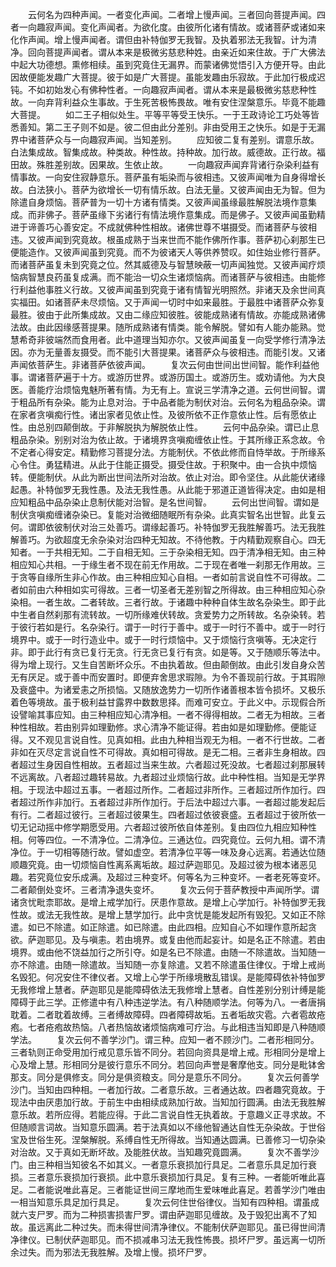 <!-- { "loadSidebar": true } -->
　　云何名为四种声闻。一者变化声闻。二者增上慢声闻。三者回向菩提声闻。四者一向趣寂声闻。变化声闻者。为欲化度。由彼所化诸有情故。或诸菩萨或诸如来化作声闻。增上慢声闻者。谓但由补特伽罗无我智。及执着邪法无我智。计为清净。回向菩提声闻者。谓从本来是极微劣慈悲种姓。由亲近如来住故。于广大佛法中起大功德想。熏修相续。虽到究竟住无漏界。而蒙诸佛觉悟引入方便开导。由此因故便能发趣广大菩提。彼于如是广大菩提。虽能发趣由乐寂故。于此加行极成迟钝。不如初始发心有佛种性者。一向趣寂声闻者。谓从本来是最极微劣慈悲种性故。一向弃背利益众生事故。于生死苦极怖畏故。唯有安住涅槃意乐。毕竟不能趣大菩提。
　　如二王子相似处生。平等平等受王快乐。一于王政诗论工巧处等皆悉善知。第二王子则不如是。彼二但由此分差别。非由受用王之快乐。如是于无漏界中诸菩萨众与一向趣寂声闻。当知差别。
　　应知彼二复有差别。谓意乐故。白法集成故。智集成故。种类故。种性故。持种故。加行故。威德故。正行故。福田故。殊胜差别故。因果故。生依止故。
　　一向趣寂声闻弃背诸行杂染利益有情事故。一向安住寂静意乐。菩萨虽有垢染而与彼相违。又彼声闻唯为自身得增长故。白法狭小。菩萨为欲增长一切有情乐故。白法无量。又彼声闻由无为智。但为除遣自身烦恼。菩萨普为一切十方诸有情类。又彼声闻虽缘最胜解脱法境作意集成。而非佛子。菩萨虽缘下劣诸行有情法境作意集成。而是佛子。又彼声闻虽勤精进于谛善巧心善安定。不成就佛种性相故。诸佛世尊不堪摄受。而诸菩萨与彼相违。又彼声闻到究竟故。根虽成熟于当来世而不能作佛所作事。菩萨初心刹那生已便能造作。又彼声闻虽到究竟。而不为彼诸天人等供养赞叹。如住始业修行菩萨。而诸菩萨虽复未到究竟之位。然其威德及与智慧映蔽一切声闻独觉。又彼声闻疗烦恼病智慧良药虽复成满。而不能治一切众生诸烦恼病。而诸菩萨与彼相违。由能修行利益他事胜义行故。又彼声闻虽到究竟于诸有情智光明照然。非诸天及余世间真实福田。如诸菩萨未尽烦恼。又于声闻一切时中如来最胜。于最胜中诸菩萨众弥复最胜。彼由于此所集成故。又由二缘应知彼胜。彼能成熟诸有情故。亦能成熟诸佛法故。由此因缘感菩提果。随所成熟诸有情类。能令解脱。譬如有人能办能熟。觉慧希奇非彼端然而食用者。此中道理当知亦尔。又彼声闻虽复一向受学修行清净法因。亦为无量善友摄受。而不能引大菩提果。诸菩萨众与彼相违。而能引发。又诸声闻依菩萨生。非诸菩萨依彼声闻。
　　复次云何由世间出世间智。能作利益他事。谓诸菩萨遍于十方。或游历世界。或游历国土。或游历生。或劝请他。为大良医。善能疗治烦恼鬼魅所著有情。为无有上。宣说三学清净之道。云何世间智。谓于粗品所有杂染。能为止息对治。于中品者能为制伏对治。云何名为粗品杂染。谓在家者贪嗔痴行性。诸出家者见依止性。及彼所依不正作意依止性。后有愿依止性。由总别四颠倒故。于非解脱执为解脱依止性。
　　云何中品杂染。谓已止息粗品杂染。别别对治为依止故。于诸境界贪嗔痴缠依止性。于其所缘正系念故。令不定者心得安定。精勤修习菩提分法。方能制伏。不依此修而自恃举故。于所缘系心令住。勇猛精进。从此于住能正摄受。摄受住故。于积聚中。由一合执中烦恼转。便能制伏。从此为断出世间法所对治故。依止对治。即令坚住。从此能伏诸缘起愚。补特伽罗无我性愚。及法无我性愚。从此能于邪道正道皆得决定。由如是相应知粗品中品杂染止息制伏能对治智。是名世间智。
　　云何出世间智。谓如是制伏贪嗔痴缠诸杂染已。复能对治微细随眠所有杂染。此真实智名出世智。此复云何。谓即依彼制伏对治三处善巧。谓缘起善巧。补特伽罗无我胜解善巧。法无我胜解善巧。为欲超度无余杂染对治四种无知故。不待他教。于内精勤观察自心。四无知者。一于共相无知。二于自相无知。三于杂染相无知。四于清净相无知。由三种相应知心共相。一于缘生者不现在前无作用故。二于现在者唯一刹那无作用故。三于贪等自缘所生非心作故。由三种相应知心自相。一者如前言说自性不可得故。二者如前由六种相如实可得故。三者一切圣者无差别智之所得故。由三种相应知心杂染相。一者生故。二者转故。三者行故。于诸趣中种种自体生故名杂染生。即于此中生者自然刹那有流转故。一切所缘难伏转故。贪爱势力之所转故。名杂染转。若于彼行若如是行。名杂染行。谓于一时行于善中。或于一时行不善中。或于一时行境界中。或于一时行造业中。或于一时行烦恼中。又于烦恼行贪嗔等。无决定行非。即于此行有贪已复行无贪。行无贪已复行有贪。如是等。又于随顺乐等法中。得为增上现行。又生自苦断坏众乐。不由执着故。但由颠倒故。由此引发自身众苦无有厌足。或于善中而安置时。即便弃舍思求瑕隙。为令不善现前行故。于其瑕隙及衰盛中。为诸爱恚之所损恼。又随放逸势力一切所作诸善根本皆令损坏。又极乐着色等境故。虽于极利益甘露界中数数思择。而难可安立。于此义中。示现假合所设譬喻其事应知。由三种相应知心清净相。一者不得得相故。二者无为相故。三者种性相故。若由别异如理勤修。求心清净不能证得。若由如是如理勤修。便能证得。又不观见言说自性。见真如相。此由九种相当观无为相。一者不行世故。二者非如在灭尽定言说自性不可得故。真如相可得故。是无二相。三者非生身相故。四者超过生身因自性相故。五者超过当来生故。六者超过死没故。七者超过刹那展转不远离故。八者超过趣转易故。九者超过业烦恼行故。此中种性相。当知是无学界相。于现法中超过五事。一者超过所作。二者超过非所作。三者超过所作加行。四者超过所作非加行。五者超过非所作加行。于后法中超过六事。一者超过能发起后有行。二者超过彼行。三者超过彼果生。四者超过依彼衰盛。五者超过于彼所依一切无记动摇中修学期愿受用。六者超过彼所依自体差别。复由四位九相应知种性相。何等四位。一不清净位。二清净位。三通达位。四究竟位。云何九相。谓不清净位。于一切相等随行故。譬如虚空。若清净位平等一味及身心远离。若通达位随顺趣究竟。由一切烦恼自性离系离垢故。超过萨迦耶见。及超过彼为根本诸恶见趣。若究竟位安乐成满。及超过三种变坏。何等名为三种变坏。一者老死等变坏。二者颠倒处变坏。三者清净退失变坏。
　　复次云何于菩萨教授中声闻所学。谓诸贪忧毗柰耶故。是增上戒学加行。厌患作意故。是增上心学加行。补特伽罗无我性故。或法无我性故。是增上慧学加行。此中贪忧是能发起所有毁犯。又如正不除遣。如已不除遣。如正除遣。如已除遣。由此四相。应知自心不如理作意所起贪欲。萨迦耶见。及与嗔恚。若由境界。或复由他而起妄计。如是名正不除遣。若由境界。或由他不饶益加行之所引夺。如是名已不除遣。由随一不除遣故。当知随一亦不除遣。由随一除遣故。当知随一亦复除遣。又若不除遣虽住律仪。于增上戒尚名毁犯。何况安住不律仪者。又增上心学于所缘境散乱错误。是能障碍依补特伽罗无我修增上慧者。萨迦耶见是能障碍依法无我修增上慧者。自性差别分别计缚是能障碍于此三学。正修遣中有八种违逆学法。有八种随顺学法。何等为八。一者唐捐耽着。二者耽着故缚。三者缚故障碍。四者障碍故垢。五者垢故灾雹。六者雹故疮疱。七者疮疱故热恼。八者热恼故诸烦恼病难可疗治。与此相违当知即是八种随顺学法。
　　复次云何不善学沙门。谓三种。应知一者不顾沙门。二者形相同分。三者轨则正命受用加行戒见意乐皆不同分。若回向资具是增上戒。形相同分是增上心及增上慧。形相同分是彼行意乐不同分。若回向声誉是奢摩他支。同分是毗钵舍那支。同分是俱修支。同分是俱资粮支。同分是意乐不同分。
　　复次云何善学沙门。当知由四种相。一者加行故。二者意乐故。三者通达故。四者趣究竟故。于现法中由厌患加行故。于前生中由相续成熟加行故。当知加行圆满。由法无我胜解意乐故。若所应得。若能应得。于此二言说自性无执着故。于意趣义正寻求故。不但随顺言词故。当知意乐圆满。若于法真如以不缘他智通达自性无杂染故。于世俗宝及世俗生死。涅槃解脱。系缚自性无所得故。当知通达圆满。已善修习一切杂染对治故。又于真如无断坏故。及能胜伏故。当知趣究竟圆满。
　　复次不善学沙门。由三种相当知彼名不如其义。一者意乐衰损加行具足。二者意乐具足加行衰损。三者意乐衰损加行衰损。此中意乐衰损加行具足。复有三种。一者能听唯此喜足。二者能说唯此喜足。三者能证世间三摩地而生爱味唯此喜足。若善学沙门唯由一相当知意乐具足加行具足。
　　复次云何住世俗律仪。当知有四种相。谓虽成就六支尸罗。而为二种损害损害尸罗。谓由萨迦耶见缠故。及于毁犯出离不了知故。虽远离此二种过失。而未得世间清净律仪。不能制伏萨迦耶见。虽已得世间清净律仪。已制伏萨迦耶见。而不损减串习法无我性怖畏。损坏尸罗。虽远离一切所余过失。而为邪法无我胜解。及增上慢。损坏尸罗。
